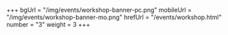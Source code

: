 +++
bgUrl = "/img/events/workshop-banner-pc.png"
mobileUrl = "/img/events/workshop-banner-mo.png"
hrefUrl = "/events/workshop.html"
number = "3"
weight =  3
+++
